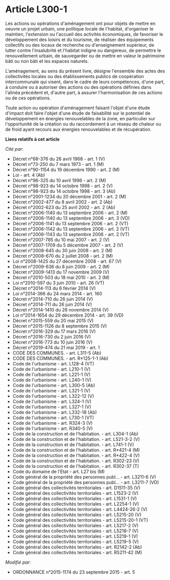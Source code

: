 # Article L300-1

Les actions ou opérations d'aménagement ont pour objets de mettre en oeuvre un projet urbain, une politique locale de
l'habitat, d'organiser le maintien, l'extension ou l'accueil des activités économiques, de favoriser le développement des
loisirs et du tourisme, de réaliser des équipements collectifs ou des locaux de recherche ou d'enseignement supérieur, de
lutter contre l'insalubrité et l'habitat indigne ou dangereux, de permettre le renouvellement urbain, de sauvegarder ou de
mettre en valeur le patrimoine bâti ou non bâti et les espaces naturels. 

L'aménagement, au sens du présent livre, désigne l'ensemble des actes des collectivités locales ou des établissements publics
de coopération intercommunale qui visent, dans le cadre de leurs compétences, d'une part, à conduire ou à autoriser des
actions ou des opérations définies dans l'alinéa précédent et, d'autre part, à assurer l'harmonisation de ces actions ou de
ces opérations.

Toute action ou opération d'aménagement faisant l'objet d'une étude d'impact doit faire l'objet d'une étude de faisabilité
sur le potentiel de développement en énergies renouvelables de la zone, en particulier sur l'opportunité de la création ou du
raccordement à un réseau de chaleur ou de froid ayant recours aux énergies renouvelables et de récupération.

**Liens relatifs à cet article**

_Cité par_:

  - Décret n°68-376 du 26 avril 1968 - art. 1 (V)
  - Décret n°73-250 du 7 mars 1973 - art. 1 (M)
  - Décret n°90-1154 du 19 décembre 1990 - art. 2 (M)
  - Loi - art. 4 (Ab)
  - Décret n°96-325 du 10 avril 1996 - art. 2 (M)
  - Décret n°98-923 du 14 octobre 1998 - art. 2 (V)
  - Décret n°98-923 du 14 octobre 1998 - art. 3 (Ab)
  - Décret n°2001-1234 du 20 décembre 2001 - art. 2 (M)
  - Décret n°2002-477 du 8 avril 2002 - art. 2 (Ab)
  - Décret n°2002-623 du 25 avril 2002 - art. 2 (Ab)
  - Décret n°2006-1140 du 13 septembre 2006 - art. 2 (M)
  - Décret n°2006-1140 du 13 septembre 2006 - art. 3 (VD)
  - Décret n°2006-1141 du 13 septembre 2006 - art. 2 (VT)
  - Décret n°2006-1142 du 13 septembre 2006 - art. 2 (VT)
  - Décret n°2006-1143 du 13 septembre 2006 - art. 2 (VT)
  - Décret n°2007-785 du 10 mai 2007 - art. 2 (V)
  - Décret n°2007-1709 du 5 décembre 2007 - art. 2 (V)
  - Décret n°2008-645 du 30 juin 2008 - art. 2 (M)
  - Décret n°2008-670 du 2 juillet 2008 - art. 2 (M)
  - Loi n°2008-1425 du 27 décembre 2008 - art. 67 (V)
  - Décret n°2009-636 du 8 juin 2009 - art. 2 (M)
  - Décret n°2009-1413 du 17 novembre 2009 (V)
  - Décret n°2010-503 du 18 mai 2010 - art. 2 (M)
  - Loi n°2010-597 du 3 juin 2010 - art. 26 (VT)
  - Décret n°2014-113 du 6 février 2014 (V)
  - Loi n°2014-366 du 24 mars 2014 - art. 160
  - Décret n°2014-710 du 26 juin 2014 (V)
  - Décret n°2014-711 du 26 juin 2014 (V)
  - Décret n°2014-1410 du 26 novembre 2014 (V)
  - Loi n°2014-1654 du 29 décembre 2014 - art. 39 (VD)
  - Décret n°2015-559 du 20 mai 2015 (V)
  - Décret n°2015-1126 du 8 septembre 2015 (V)
  - Décret n°2016-329 du 17 mars 2016 (V)
  - Décret n°2016-730 du 2 juin 2016 (V)
  - Décret n°2016-773 du 10 juin 2016 (V)
  - Décret n°2019-474 du 21 mai 2019 - art. 1
  - CODE DES COMMUNES. - art. L311-5 (Ab)
  - CODE DES COMMUNES. - art. R*125-1-1 (Ab)
  - Code de l'urbanisme - art. L128-4 (VT)
  - Code de l'urbanisme - art. L210-1 (V)
  - Code de l'urbanisme - art. L221-1 (V)
  - Code de l'urbanisme - art. L240-1 (V)
  - Code de l'urbanisme - art. L300-5 (Ab)
  - Code de l'urbanisme - art. L321-1 (V)
  - Code de l'urbanisme - art. L322-12 (V)
  - Code de l'urbanisme - art. L324-1 (V)
  - Code de l'urbanisme - art. L327-1 (V)
  - Code de l'urbanisme - art. L332-18 (Ab)
  - Code de l'urbanisme - art. L730-1 (VT)
  - Code de l'urbanisme - art. R324-3 (V)
  - Code de l'urbanisme - art. R340-5 (V)
  - Code de la construction et de l'habitation. - art. L304-1 (Ab)
  - Code de la construction et de l'habitation. - art. L521-3-2 (V)
  - Code de la construction et de l'habitation. - art. L741-1 (V)
  - Code de la construction et de l'habitation. - art. R*421-4 (M)
  - Code de la construction et de l'habitation. - art. R*422-4 (V)
  - Code de la construction et de l'habitation. - art. R302-23 (V)
  - Code de la construction et de l'habitation. - art. R302-37 (T)
  - Code du domaine de l'Etat - art. L27 bis (M)
  - Code général de la propriété des personnes publ... - art. L3211-6 (V)
  - Code général de la propriété des personnes publ... - art. L3211-7 (VD)
  - Code général des collectivités territoriales - art. D1511-35 (V)
  - Code général des collectivités territoriales - art. L1523-2 (V)
  - Code général des collectivités territoriales - art. L1531-1 (V)
  - Code général des collectivités territoriales - art. L2254-1 (V)
  - Code général des collectivités territoriales - art. L4424-26-2 (V)
  - Code général des collectivités territoriales - art. L5215-20 (V)
  - Code général des collectivités territoriales - art. L5215-20-1 (VT)
  - Code général des collectivités territoriales - art. L5217-2 (V)
  - Code général des collectivités territoriales - art. L5218-7 (V)
  - Code général des collectivités territoriales - art. L5219-1 (V)
  - Code général des collectivités territoriales - art. L5219-5 (V)
  - Code général des collectivités territoriales - art. R2142-2 (Ab)
  - Code général des collectivités territoriales - art. R5211-42 (M)

_Modifié par_:

  - ORDONNANCE n°2015-1174 du 23 septembre 2015 - art. 5
